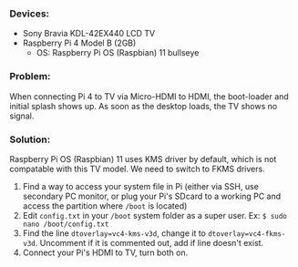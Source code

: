 ### Devices:
* Sony Bravia KDL-42EX440 LCD TV
* Raspberry Pi 4 Model B (2GB)
    * OS: Raspberry Pi OS (Raspbian) 11 bullseye


### Problem:
When connecting Pi 4 to TV via Micro-HDMI to HDMI, the boot-loader and initial splash shows up. As soon as the desktop loads, the TV shows no signal.

### Solution:
Raspberry Pi OS (Raspbian) 11 uses KMS driver by default, which is not compatable with this TV model. We need to switch to FKMS drivers.
1. Find a way to access your system file in Pi (either via SSH, use secondary PC monitor, or plug your Pi's SDcard to a working PC and access the partition where `/boot` is located)
2. Edit `config.txt` in your `/boot` system folder as a super user. Ex: `$ sudo nano /boot/config.txt`
3. Find the line `dtoverlay=vc4-kms-v3d`, change it to `dtoverlay=vc4-fkms-v3d`. Uncomment if it is commented out, add if line doesn't exist.
4. Connect your Pi's HDMI to TV, turn both on.
